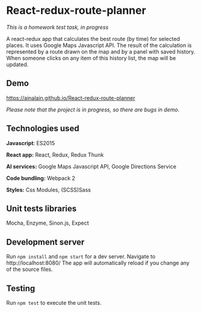 # React-redux-route-planner
*This is a homework test task, in progress*

A react-redux app that calculates the best route (by time) for selected places.
It uses Google Maps Javascript API.
The result of the calculation is represented by a route drawn on the map and by a panel with saved history.
When someone clicks on any item of this history list, the map will be updated.

## Demo
https://ainalain.github.io/React-redux-route-planner

*Please note that the project is in progress, so there are bugs in demo.*

## Technologies used

**Javascript**: ES2015

**React app:** React, Redux, Redux Thunk

**AI services:** Google Maps Javascript API, Google Directions Service

**Code bundling:** Webpack 2

**Styles:** Css Modules, (SCSS)Sass

## Unit tests libraries

Mocha, Enzyme, Sinon.js, Expect

## Development server

Run `npm install` and `npm start` for a dev server.
Navigate to http://localhost:8080/
The app will automatically reload if you change any of the source files.

## Testing

Run `npm test` to execute the unit tests.
